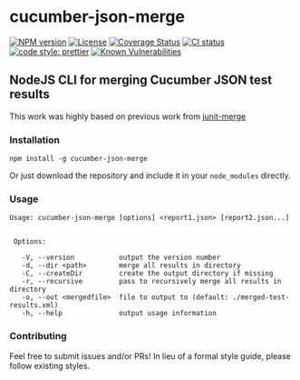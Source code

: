 # cucumber-json-merge

[![NPM version](https://img.shields.io/npm/v/cucumber-json-merge.svg)](https://www.npmjs.com/package/cucumber-json-merge) [![License](https://img.shields.io/github/license/bitcoder/cucumber-json-merge.svg)](https://github.com/bitcoder/cucumber-json-merge/blob/master/LICENSE)
[![Coverage Status](https://coveralls.io/repos/github/bitcoder/cucumber-json-merge/badge.svg?branch=master)](https://coveralls.io/github/bitcoder/cucumber-json-merge?branch=master)
[![CI status](https://img.shields.io/github/workflow/status/bitcoder/cucumber-json-merge/CI-CD?label=CIx&style=flat-square)](https://github.com/bitcoder/cucumber-json-merge/actions?query=workflow%3ACI-CD)
[![code style: prettier](https://img.shields.io/badge/code_style-prettier-ff69b4.svg?style=flat-square)](https://github.com/prettier/prettier)
[![Known Vulnerabilities](https://snyk.io/test/github/bitcoder/cucumber-json-merge/badge.svg)](https://snyk.io/test/github/bitcoder/cucumber-json-merge)

## NodeJS CLI for merging Cucumber JSON test results

This work was highly based on previous work from [junit-merge](https://github.com/drazisil/junit-merge)

### Installation

    npm install -g cucumber-json-merge

Or just download the repository and include it in your `node_modules` directly.

### Usage

 ```
 Usage: cucumber-json-merge [options] <report1.json> [report2.json...]


  Options:

    -V, --version           output the version number
    -d, --dir <path>        merge all results in directory
    -C, --createDir         create the output directory if missing
    -r, --recursive         pass to recursively merge all results in directory
    -o, --out <mergedfile>  file to output to (default: ./merged-test-results.xml)
    -h, --help              output usage information
```

### Contributing

Feel free to submit issues and/or PRs!  In lieu of a formal style guide, 
please follow existing styles.
